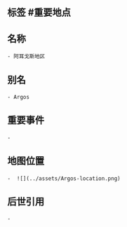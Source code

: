 ## 标签  #重要地点
## 名称
	- 阿耳戈斯地区
## 别名
	- Argos
## 重要事件
	-
## 地图位置
	-  ![](../assets/Argos-location.png)
## 后世引用
	-
